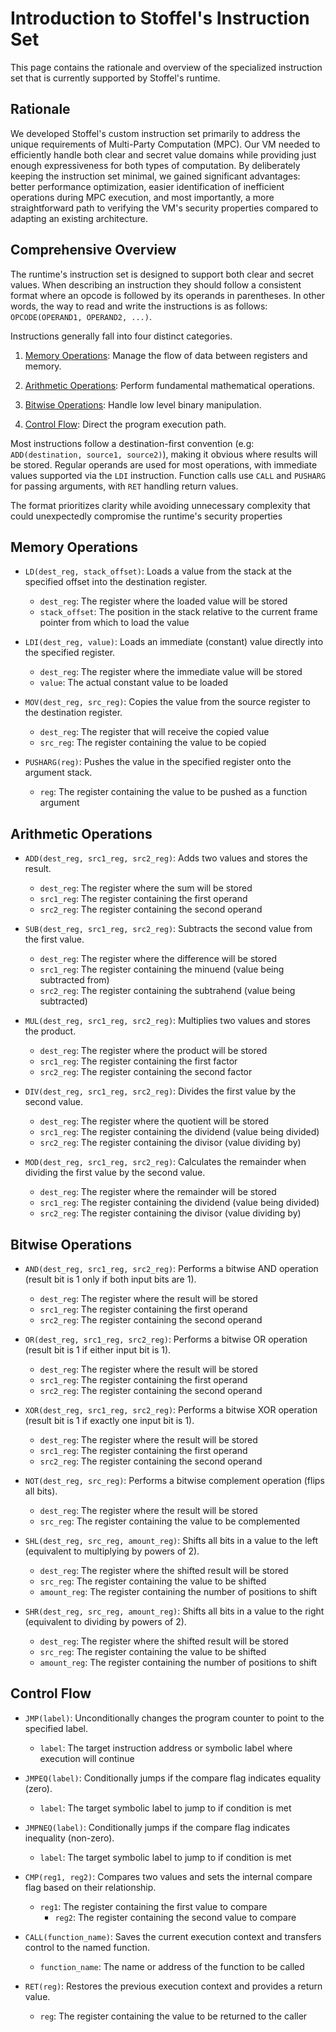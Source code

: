 # Introduction to Stoffel's Instruction Set

This page contains the rationale and overview of the specialized instruction set that is currently supported by Stoffel's runtime.

## Rationale

We developed Stoffel's custom instruction set primarily to address the unique requirements of Multi-Party Computation (MPC). Our VM needed to efficiently handle both clear and secret value domains while providing just enough expressiveness for both types of computation. By deliberately keeping the instruction set minimal, we gained significant advantages: better performance optimization, easier identification of inefficient operations during MPC execution, and most importantly, a more straightforward path to verifying the VM's security properties compared to adapting an existing architecture.

## Comprehensive Overview

The runtime's instruction set is designed to support both clear and secret values. When describing an instruction they should follow a consistent format where an opcode is followed by its operands in parentheses. In other words, the way to read and write the instructions is as follows: `OPCODE(OPERAND1, OPERAND2, ...)`.

Instructions generally fall into four distinct categories.

1. [Memory Operations](#memory-operations): Manage the flow of data between registers and memory.

2. [Arithmetic Operations](#arithmetic-operations): Perform fundamental mathematical operations.

3. [Bitwise Operations](#bitwise-operations): Handle low level binary manipulation.

4. [Control Flow](#control-flow): Direct the program execution path.

Most instructions follow a destination-first convention (e.g: `ADD(destination, source1, source2)`), making it obvious where results will be stored. Regular operands are used for most operations, with immediate values supported via the `LDI` instruction. Function calls use `CALL` and `PUSHARG` for passing arguments, with `RET` handling return values.

The format prioritizes clarity while avoiding unnecessary complexity that could unexpectedly compromise the runtime's security properties

## Memory Operations

- `LD(dest_reg, stack_offset)`:
  Loads a value from the stack at the specified offset into the destination register.
  - `dest_reg`: The register where the loaded value will be stored
  - `stack_offset`: The position in the stack relative to the current frame pointer from which to load the value


- `LDI(dest_reg, value)`:
  Loads an immediate (constant) value directly into the specified register.
  - `dest_reg`: The register where the immediate value will be stored
  - `value`: The actual constant value to be loaded


- `MOV(dest_reg, src_reg)`:
  Copies the value from the source register to the destination register.
  - `dest_reg`: The register that will receive the copied value
  - `src_reg`: The register containing the value to be copied


- `PUSHARG(reg)`:
  Pushes the value in the specified register onto the argument stack.
  - `reg`: The register containing the value to be pushed as a function argument

## Arithmetic Operations

- `ADD(dest_reg, src1_reg, src2_reg)`:
  Adds two values and stores the result.
  - `dest_reg`: The register where the sum will be stored
  - `src1_reg`: The register containing the first operand
  - `src2_reg`: The register containing the second operand


- `SUB(dest_reg, src1_reg, src2_reg)`:
  Subtracts the second value from the first value.
  - `dest_reg`: The register where the difference will be stored
  - `src1_reg`: The register containing the minuend (value being subtracted from)
  - `src2_reg`: The register containing the subtrahend (value being subtracted)


- `MUL(dest_reg, src1_reg, src2_reg)`:
  Multiplies two values and stores the product.
  - `dest_reg`: The register where the product will be stored
  - `src1_reg`: The register containing the first factor
  - `src2_reg`: The register containing the second factor


- `DIV(dest_reg, src1_reg, src2_reg)`:
  Divides the first value by the second value.
  - `dest_reg`: The register where the quotient will be stored
  - `src1_reg`: The register containing the dividend (value being divided)
  - `src2_reg`: The register containing the divisor (value dividing by)


- `MOD(dest_reg, src1_reg, src2_reg)`:
  Calculates the remainder when dividing the first value by the second value.
  - `dest_reg`: The register where the remainder will be stored
  - `src1_reg`: The register containing the dividend (value being divided)
  - `src2_reg`: The register containing the divisor (value dividing by)

## Bitwise Operations

- `AND(dest_reg, src1_reg, src2_reg)`:
  Performs a bitwise AND operation (result bit is 1 only if both input bits are 1).
  - `dest_reg`: The register where the result will be stored
  - `src1_reg`: The register containing the first operand
  - `src2_reg`: The register containing the second operand


- `OR(dest_reg, src1_reg, src2_reg)`:
  Performs a bitwise OR operation (result bit is 1 if either input bit is 1).
  - `dest_reg`: The register where the result will be stored
  - `src1_reg`: The register containing the first operand
  - `src2_reg`: The register containing the second operand


- `XOR(dest_reg, src1_reg, src2_reg)`:
  Performs a bitwise XOR operation (result bit is 1 if exactly one input bit is 1).
  - `dest_reg`: The register where the result will be stored
  - `src1_reg`: The register containing the first operand
  - `src2_reg`: The register containing the second operand


- `NOT(dest_reg, src_reg)`:
  Performs a bitwise complement operation (flips all bits).
  - `dest_reg`: The register where the result will be stored
  - `src_reg`: The register containing the value to be complemented


- `SHL(dest_reg, src_reg, amount_reg)`:
  Shifts all bits in a value to the left (equivalent to multiplying by powers of 2).
  - `dest_reg`: The register where the shifted result will be stored
  - `src_reg`: The register containing the value to be shifted
  - `amount_reg`: The register containing the number of positions to shift


- `SHR(dest_reg, src_reg, amount_reg)`:
  Shifts all bits in a value to the right (equivalent to dividing by powers of 2).
  - `dest_reg`: The register where the shifted result will be stored
  - `src_reg`: The register containing the value to be shifted
  - `amount_reg`: The register containing the number of positions to shift


## Control Flow

- `JMP(label)`:
  Unconditionally changes the program counter to point to the specified label.
  - `label`: The target instruction address or symbolic label where execution will continue


- `JMPEQ(label)`:
  Conditionally jumps if the compare flag indicates equality (zero).
  - `label`: The target symbolic label to jump to if condition is met


- `JMPNEQ(label)`:
  Conditionally jumps if the compare flag indicates inequality (non-zero).
  - `label`: The target symbolic label to jump to if condition is met


- `CMP(reg1, reg2)`:
  Compares two values and sets the internal compare flag based on their relationship.
  - `reg1`: The register containing the first value to compare
    - `reg2`: The register containing the second value to compare


- `CALL(function_name)`:
  Saves the current execution context and transfers control to the named function.
   - `function_name`: The name or address of the function to be called


- `RET(reg)`:
  Restores the previous execution context and provides a return value.
  - `reg`: The register containing the value to be returned to the caller